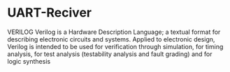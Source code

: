 # UART-Reciver
VERILOG
Verilog is a Hardware Description Language; a textual format for describing electronic circuits
and systems. Applied to electronic design, Verilog is intended to be used for verification
through simulation, for timing analysis, for test analysis (testability analysis and fault grading)
and for logic synthesis
